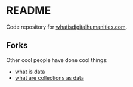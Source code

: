 # README

Code repository for [whatisdigitalhumanities.com](http://whatisdigitalhumanities.com).

## Forks

Other cool people have done cool things: 

- [what is data](https://whatisdata.info)
- [what are collections as data](https://collectionsasdata.github.io/ideas/)
